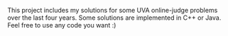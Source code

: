 This project includes my solutions for some UVA online-judge problems over the last four years.
Some solutions are implemented in C++ or Java.
Feel free to use any code you want :)
